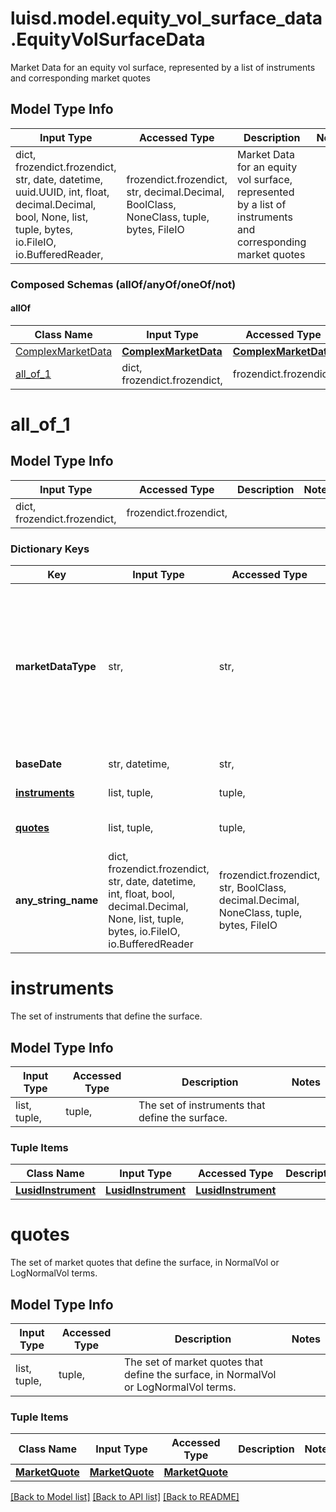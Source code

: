# luisd.model.equity_vol_surface_data.EquityVolSurfaceData

Market Data for an equity vol surface, represented by a list of instruments and corresponding market quotes

## Model Type Info
Input Type | Accessed Type | Description | Notes
------------ | ------------- | ------------- | -------------
dict, frozendict.frozendict, str, date, datetime, uuid.UUID, int, float, decimal.Decimal, bool, None, list, tuple, bytes, io.FileIO, io.BufferedReader,  | frozendict.frozendict, str, decimal.Decimal, BoolClass, NoneClass, tuple, bytes, FileIO | Market Data for an equity vol surface, represented by a list of instruments and corresponding market quotes | 

### Composed Schemas (allOf/anyOf/oneOf/not)
#### allOf
Class Name | Input Type | Accessed Type | Description | Notes
------------- | ------------- | ------------- | ------------- | -------------
[ComplexMarketData](ComplexMarketData.md) | [**ComplexMarketData**](ComplexMarketData.md) | [**ComplexMarketData**](ComplexMarketData.md) |  | 
[all_of_1](#all_of_1) | dict, frozendict.frozendict,  | frozendict.frozendict,  |  | 

# all_of_1

## Model Type Info
Input Type | Accessed Type | Description | Notes
------------ | ------------- | ------------- | -------------
dict, frozendict.frozendict,  | frozendict.frozendict,  |  | 

### Dictionary Keys
Key | Input Type | Accessed Type | Description | Notes
------------ | ------------- | ------------- | ------------- | -------------
**marketDataType** | str,  | str,  | The available values are: DiscountFactorCurveData, EquityVolSurfaceData, FxVolSurfaceData, IrVolCubeData, OpaqueMarketData, YieldCurveData, FxForwardCurveData, FxForwardPipsCurveData, FxForwardTenorCurveData, FxForwardTenorPipsCurveData, FxForwardCurveByQuoteReference, CreditSpreadCurveData | must be one of ["DiscountFactorCurveData", "EquityVolSurfaceData", "FxVolSurfaceData", "IrVolCubeData", "OpaqueMarketData", "YieldCurveData", "FxForwardCurveData", "FxForwardPipsCurveData", "FxForwardTenorCurveData", "FxForwardTenorPipsCurveData", "FxForwardCurveByQuoteReference", "CreditSpreadCurveData", ] 
**baseDate** | str, datetime,  | str,  | Base date of the surface | value must conform to RFC-3339 date-time
**[instruments](#instruments)** | list, tuple,  | tuple,  | The set of instruments that define the surface. | 
**[quotes](#quotes)** | list, tuple,  | tuple,  | The set of market quotes that define the surface, in NormalVol or LogNormalVol terms. | 
**any_string_name** | dict, frozendict.frozendict, str, date, datetime, int, float, bool, decimal.Decimal, None, list, tuple, bytes, io.FileIO, io.BufferedReader | frozendict.frozendict, str, BoolClass, decimal.Decimal, NoneClass, tuple, bytes, FileIO | any string name can be used but the value must be the correct type | [optional]

# instruments

The set of instruments that define the surface.

## Model Type Info
Input Type | Accessed Type | Description | Notes
------------ | ------------- | ------------- | -------------
list, tuple,  | tuple,  | The set of instruments that define the surface. | 

### Tuple Items
Class Name | Input Type | Accessed Type | Description | Notes
------------- | ------------- | ------------- | ------------- | -------------
[**LusidInstrument**](LusidInstrument.md) | [**LusidInstrument**](LusidInstrument.md) | [**LusidInstrument**](LusidInstrument.md) |  | 

# quotes

The set of market quotes that define the surface, in NormalVol or LogNormalVol terms.

## Model Type Info
Input Type | Accessed Type | Description | Notes
------------ | ------------- | ------------- | -------------
list, tuple,  | tuple,  | The set of market quotes that define the surface, in NormalVol or LogNormalVol terms. | 

### Tuple Items
Class Name | Input Type | Accessed Type | Description | Notes
------------- | ------------- | ------------- | ------------- | -------------
[**MarketQuote**](MarketQuote.md) | [**MarketQuote**](MarketQuote.md) | [**MarketQuote**](MarketQuote.md) |  | 

[[Back to Model list]](../../README.md#documentation-for-models) [[Back to API list]](../../README.md#documentation-for-api-endpoints) [[Back to README]](../../README.md)

